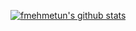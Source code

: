 [![fmehmetun's github stats](https://github-readme-stats.vercel.app/api?username=fmehmetun&count_private=true&show_icons=true&theme=radical)](https://github.com/fmehmetun)
